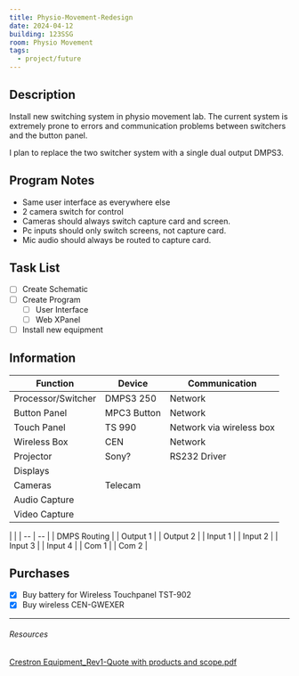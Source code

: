 ```yaml
---
title: Physio-Movement-Redesign
date: 2024-04-12
building: 123SSG
room: Physio Movement
tags:
  - project/future
---
```

 
## Description

Install new switching system in physio movement lab. The current system is extremely prone to errors and communication problems between switchers and the button panel.

I plan to replace the two switcher system with a single dual output DMPS3.

## Program Notes

- Same user interface as everywhere else
- 2 camera switch for control
- Cameras should always switch capture card and screen.
- Pc inputs should only switch screens, not capture card.
- Mic audio should always be routed to capture card.

## Task List

- [ ] Create Schematic
- [ ] Create Program
	- [ ] User Interface
	- [ ] Web XPanel
- [ ] Install new equipment

## Information
 
 Function           | Device      | Communication
 ------------------ | ----------- | ------------------------
 Processor/Switcher | DMPS3 250   | Network
 Button Panel       | MPC3 Button | Network
 Touch Panel        | TS 990      | Network via wireless box 
 Wireless Box       | CEN         | Network
 Projector          | Sony?       | RS232 Driver
 Displays           |             |
 Cameras            | Telecam     |
 Audio Capture      |             |
 Video Capture      |             |


|  |
| -- | -- |
| DMPS Routing |
| Output 1 | 
| Output 2 |
| Input 1 |
| Input 2 |
| Input 3 |
| Input 4 |
| Com 1 |
| Com 2 |


## Purchases

- [x] Buy battery for Wireless Touchpanel TST-902
- [x] Buy wireless CEN-GWEXER

---

###### Resources

[Crestron Equipment_Rev1-Quote with products and scope.pdf](https://rcsicampus-my.sharepoint.com/:b:/r/personal/owenmccarthy_rcsi_com/Documents/Archive/Crestron%20Equipment_Rev1-Quote%20with%20products%20and%20scope.pdf?csf=1&web=1&e=GPoQ2a)